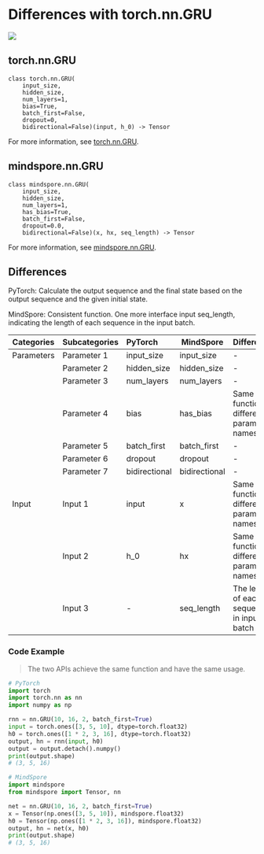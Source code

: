 # Differences with torch.nn.GRU

<a href="https://gitee.com/mindspore/docs/blob/master/docs/mindspore/source_en/note/api_mapping/pytorch_diff/GRU.md" target="_blank"><img src="https://mindspore-website.obs.cn-north-4.myhuaweicloud.com/website-images/master/resource/_static/logo_source_en.png"></a>

## torch.nn.GRU

```text
class torch.nn.GRU(
    input_size,
    hidden_size,
    num_layers=1,
    bias=True,
    batch_first=False,
    dropout=0,
    bidirectional=False)(input, h_0) -> Tensor
```

For more information, see [torch.nn.GRU](https://pytorch.org/docs/1.8.1/generated/torch.nn.GRU.html).

## mindspore.nn.GRU

```text
class mindspore.nn.GRU(
    input_size,
    hidden_size,
    num_layers=1,
    has_bias=True,
    batch_first=False,
    dropout=0.0,
    bidirectional=False)(x, hx, seq_length) -> Tensor
```

For more information, see [mindspore.nn.GRU](https://mindspore.cn/docs/en/master/api_python/nn/mindspore.nn.GRU.html).

## Differences

PyTorch: Calculate the output sequence and the final state based on the output sequence and the given initial state.

MindSpore: Consistent function. One more interface input seq_length, indicating the length of each sequence in the input batch.

| Categories | Subcategories |PyTorch | MindSpore | Difference |
| ---- | ------ | :------------ | ------------- | ------------------------- |
| Parameters | Parameter 1  | input_size| input_size  | - |
|      | Parameter 2  | hidden_size   | hidden_size | -  |
|      | Parameter 3  | num_layers    | num_layers   | -   |
|      | Parameter 4  | bias          | has_bias      | Same function, different parameter names      |
|      | Parameter 5  | batch_first   | batch_first   | -                         |
|      | Parameter 6  | dropout       | dropout       | -                         |
|      | Parameter 7  | bidirectional | bidirectional | -                         |
|   Input   | Input 1  | input         | x             | Same function, different parameter names      |
|      | Input 2 | h_0           | hx            | Same function, different parameter names      |
|      | Input 3 | -             | seq_length    |  The length of each sequence in input batch |

### Code Example

> The two APIs achieve the same function and have the same usage.

```python
# PyTorch
import torch
import torch.nn as nn
import numpy as np

rnn = nn.GRU(10, 16, 2, batch_first=True)
input = torch.ones([3, 5, 10], dtype=torch.float32)
h0 = torch.ones([1 * 2, 3, 16], dtype=torch.float32)
output, hn = rnn(input, h0)
output = output.detach().numpy()
print(output.shape)
# (3, 5, 16)

# MindSpore
import mindspore
from mindspore import Tensor, nn

net = nn.GRU(10, 16, 2, batch_first=True)
x = Tensor(np.ones([3, 5, 10]), mindspore.float32)
h0 = Tensor(np.ones([1 * 2, 3, 16]), mindspore.float32)
output, hn = net(x, h0)
print(output.shape)
# (3, 5, 16)
```
